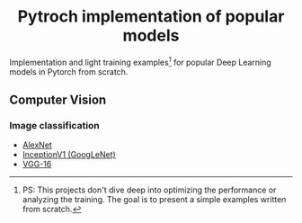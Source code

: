 # <center>Pytroch implementation of popular models</center>

Implementation and light training examples[^1] for popular Deep Learning models in Pytorch from scratch.  

[^1]: PS: This projects don't dive deep into optimizing the performance or analyzing the training. The goal is to present a simple examples written from scratch.

## Computer Vision
### Image classification
* [AlexNet](./Computer-vision/image-classification/alexnet-cifar10.ipynb)
* [InceptionV1 (GoogLeNet)](Computer-vision/image-classification/inceptionv1-brain-tumor.ipynb)
* [VGG-16](Computer-vision/image-classification/vgg16-covid-19.ipynb)